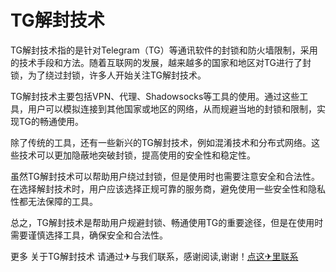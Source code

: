 # TG解封技术

TG解封技术指的是针对Telegram（TG）等通讯软件的封锁和防火墙限制，采用的技术手段和方法。随着互联网的发展，越来越多的国家和地区对TG进行了封锁，为了绕过封锁，许多人开始关注TG解封技术。

TG解封技术主要包括VPN、代理、Shadowsocks等工具的使用。通过这些工具，用户可以模拟连接到其他国家或地区的网络，从而规避当地的封锁和限制，实现TG的畅通使用。

除了传统的工具，还有一些新兴的TG解封技术，例如混淆技术和分布式网络。这些技术可以更加隐蔽地突破封锁，提高使用的安全性和稳定性。

虽然TG解封技术可以帮助用户绕过封锁，但是使用时也需要注意安全和合法性。在选择解封技术时，用户应该选择正规可靠的服务商，避免使用一些安全性和隐私性都无法保障的工具。

总之，TG解封技术是帮助用户规避封锁、畅通使用TG的重要途径，但是在使用时需要谨慎选择工具，确保安全和合法性。

更多 关于TG解封技术 请通过✈与我们联系，感谢阅读,谢谢！[点这✈里联系](https://abc.k02.cc)